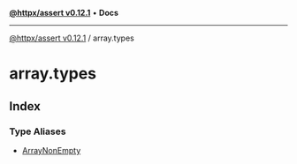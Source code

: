 [**@httpx/assert v0.12.1**](../README.md) • **Docs**

***

[@httpx/assert v0.12.1](../README.md) / array.types

# array.types

## Index

### Type Aliases

- [ArrayNonEmpty](type-aliases/ArrayNonEmpty.md)
